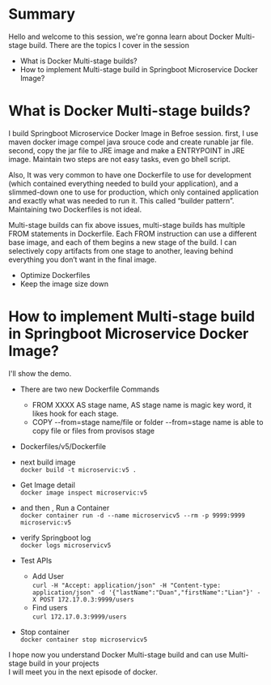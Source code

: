 # Summary 
Hello and welcome to this session, we're gonna learn about Docker Multi-stage build. There are the topics I cover in the session

- What is Docker Multi-stage builds?  
- How to implement Multi-stage build in Springboot Microservice Docker Image?  

# What is Docker Multi-stage builds?   
I build Springboot Microservice Docker Image  in Befroe session. first, I use maven docker image compel java srouce code and create runable jar file. second, copy the jar file to JRE image and make a ENTRYPOINT in JRE image.
Maintain two steps are not easy tasks, even go bhell script.

Also,  It was  very common to have one Dockerfile to use for development (which contained everything needed to build your application), and a slimmed-down one to use for production, which only contained  application and exactly what was needed to run it.
This called “builder pattern”. Maintaining two Dockerfiles is not ideal.

Multi-stage builds can fix above issues, multi-stage builds has multiple FROM statements in  Dockerfile. 
Each FROM instruction can use a different base image, and each of them begins a new stage of the build. 
I can selectively copy artifacts from one stage to another, leaving behind everything you don’t want in the final image. 

- Optimize Dockerfiles
- Keep the image size down

# How to implement Multi-stage build in Springboot Microservice Docker Image? 
I'll show the demo.
- There are two new Dockerfile Commands  
   - FROM XXXX AS stage name, AS stage name  is magic key word, it likes hook for each stage. 
   - COPY --from=stage name/file or folder  --from=stage name is able to copy file or files from provisos stage
- Dockerfiles/v5/Dockerfile



- next build image  
  `docker build -t microservic:v5 .`  
- Get Image detail  
  `docker image inspect microservic:v5`
- and then , Run a Container   
  `docker container run -d --name microservicv5 --rm -p 9999:9999  microservic:v5`   
- verify Springboot log  
`docker logs microservicv5`  

- Test APIs
    - Add User  
     `curl -H "Accept: application/json" -H "Content-type: application/json" -d '{"lastName":"Duan","firstName":"Lian"}' -X POST 172.17.0.3:9999/users`  
    - Find users  
     `curl 172.17.0.3:9999/users`  
- Stop container       
`docker container stop microservicv5`

I hope  now you understand Docker Multi-stage build and can use Multi-stage build in your projects  
I will meet you in the next episode of docker.
